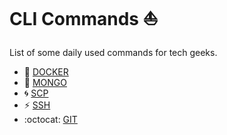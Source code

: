 # CLI Commands :sailboat:
List of some daily used commands for tech geeks.

- :whale2: [DOCKER](commands/docker/docker.md)
- :shell: [MONGO](commands/mongo/mongo.md)
- :cyclone: [SCP](commands/scp/scp.md)
- :zap: [SSH](commands/ssh/ssh.md)
- :octocat: [GIT](commands/git/git.md)
